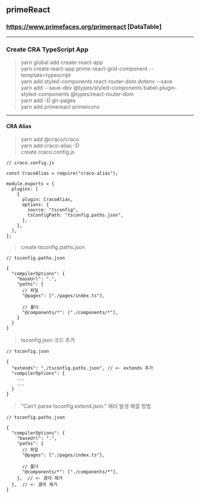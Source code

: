 ## primeReact

### https://www.primefaces.org/primereact [DataTable]

---

### Create CRA TypeScript App

> yarn global add create-react-app <br>
> yarn create react-app prime-react-grid-component --template=typescript <br>
> yarn add styled-components react-router-dom dotenv --save <br>
> yarn add --save-dev @types/styled-components babel-plugin-styled-components @types/react-router-dom <br>
> yarn add -D gh-pages <br>
> yarn add primereact primeicons <br>

---

#### CRA Alias

> yarn add @craco/craco <br>
> yarn add craco-alias -D <br>
> create craco.config.js <br>

```
// craco.config.js

const CracoAlias = require("craco-alias");

module.exports = {
  plugins: [
    {
      plugin: CracoAlias,
      options: {
        source: "tsconfig",
        tsConfigPath: "tsconfig.paths.json",
      },
    },
  ],
};
```

> create tsconfig.paths.json

```
// tsconfig.paths.json

{
  "compilerOptions": {
    "baseUrl": ".",
    "paths": {
      // 파일
      "@pages": ["./pages/index.ts"],

      // 폴더
      "@components/*": ["./components/*"],
    }
  }
}
```

> tsconfig.json 코드 추가

```
// tsconfig.json

{
  "extends": "./tsconfig.paths.json", // <- extends 추가
  "compilerOptions": {
    ...
    ...
  }
}
```

> "Can’t parse tsconfig.extend.json." 에러 발생 해결 방법<br>

```
// tsconfig.paths.json

{
  "compilerOptions": {
    "baseUrl": ".",
    "paths": {
      // 파일
      "@pages": ["./pages/index.ts"],

      // 폴더
      "@components/*": ["./components/*"],
    },  // <- 콤마 제거
  },  // <- 콤마 제거
}
```
